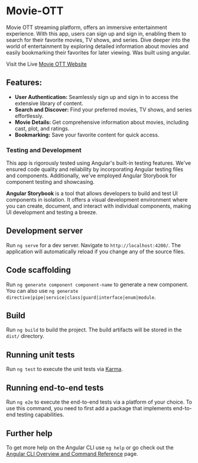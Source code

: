 # Movie-OTT

Movie OTT streaming platform, offers an immersive entertainment experience. With this app, users can sign up and sign in, enabling them to search for their favorite movies, TV shows, and series. Dive deeper into the world of entertainment by exploring detailed information about movies and easily bookmarking their favorites for later viewing. Was built using angular.

Visit the Live [Movie OTT Website](https://movie-ott-watch.netlify.app)

## Features:
- **User Authentication:** Seamlessly sign up and sign in to access the extensive library of content.
- **Search and Discover:** Find your preferred movies, TV shows, and series effortlessly.
- **Movie Details:** Get comprehensive information about movies, including cast, plot, and ratings.
- **Bookmarking:** Save your favorite content for quick access.

### Testing and Development
This app is rigorously tested using Angular's built-in testing features. We've ensured code quality and reliability by incorporating Angular testing files and components. Additionally, we've employed Angular Storybook for component testing and showcasing.

**Angular Storybook** is a tool that allows developers to build and test UI components in isolation. It offers a visual development environment where you can create, document, and interact with individual components, making UI development and testing a breeze.


## Development server

Run `ng serve` for a dev server. Navigate to `http://localhost:4200/`. The application will automatically reload if you change any of the source files.

## Code scaffolding

Run `ng generate component component-name` to generate a new component. You can also use `ng generate directive|pipe|service|class|guard|interface|enum|module`.

## Build

Run `ng build` to build the project. The build artifacts will be stored in the `dist/` directory.

## Running unit tests

Run `ng test` to execute the unit tests via [Karma](https://karma-runner.github.io).

## Running end-to-end tests

Run `ng e2e` to execute the end-to-end tests via a platform of your choice. To use this command, you need to first add a package that implements end-to-end testing capabilities.

## Further help

To get more help on the Angular CLI use `ng help` or go check out the [Angular CLI Overview and Command Reference](https://angular.io/cli) page.
